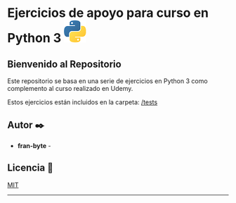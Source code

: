 # Ejercicios de apoyo para curso en Python 3 <img src="mdArchives/python.png"/>
## Bienvenido al Repositorio



Este repositorio se basa en una serie de ejercicios en Python 3
como complemento al curso realizado en Udemy.

Estos ejercicios están incluidos en la carpeta:  [/tests](/tests)

## Autor ✒️

* **fran-byte** -

## Licencia 📄
[MIT](https://choosealicense.com/licenses/mit/)

---
